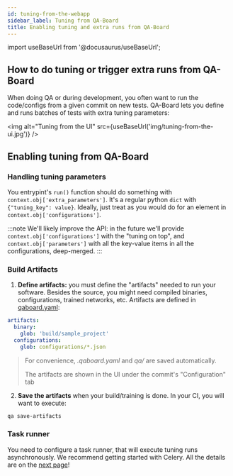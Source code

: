 ```yaml
---
id: tuning-from-the-webapp
sidebar_label: Tuning from QA-Board
title: Enabling tuning and extra runs from QA-Board
---
```

import useBaseUrl from '@docusaurus/useBaseUrl';


## How to do tuning or trigger extra runs from QA-Board
When doing QA or during development, you often want to run the code/configs from a given commit on new tests. QA-Board lets you define and runs batches of tests with extra tuning parameters:

<img alt="Tuning from the UI" src={useBaseUrl('img/tuning-from-the-ui.jpg')} />

## Enabling tuning from QA-Board

### Handling tuning parameters
You entrypint's `run()` function should do something with `context.obj['extra_parameters']`. It's a regular python `dict` with `{"tuning_key": value}`. Ideally, just treat as you would do for an element in `context.obj['configurations']`.

:::note
We'll likely improve the API: in the future we'll provide `context.obj['configurations']` with the "tuning on top", and `context.obj['parameters']` with all the key-value items in all the configurations, deep-merged.
:::

### Build Artifacts
1. **Define artifacts:** you must define the "artifacts" needed to run your software. Besides the source, you might need compiled binaries, configurations, trained networks, etc. Artifacts are defined in [qaboard.yaml](https://github.com/Samsung/qaboard/blob/master/qaboard/sample_project/qaboard.yaml#L85):

```yaml title="qaboard.yaml"
artifacts:
  binary:
    glob: 'build/sample_project'
  configurations:
    glob: configurations/*.json
```

> For convenience, *.qaboard.yaml* and *qa/* are saved automatically.
>
> The artifacts are shown in the UI under the commit's "Configuration" tab

2. **Save the artifacts** when your build/training is done. In your CI, you will want to execute:

```bash
qa save-artifacts
```

### Task runner
You need to configure a task runner, that will execute tuning runs asynchronously. We recommend getting started with Celery. All the details are on the [next page](celery-integration)!
